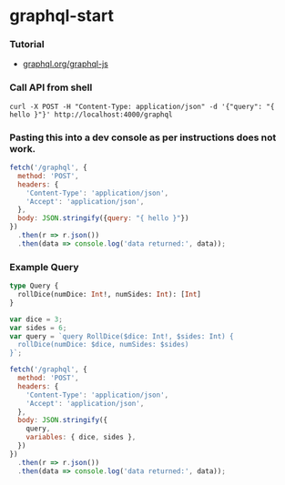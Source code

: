 # graphql-start

### Tutorial
* [graphql.org/graphql-js](https://graphql.org/graphql-js/)

### Call API from shell
```shell script
curl -X POST -H "Content-Type: application/json" -d '{"query": "{ hello }"}' http://localhost:4000/graphql
```

### Pasting this into a dev console as per instructions does not work.
```javascript
fetch('/graphql', {
  method: 'POST',
  headers: {
    'Content-Type': 'application/json',
    'Accept': 'application/json',
  },
  body: JSON.stringify({query: "{ hello }"})
})
  .then(r => r.json())
  .then(data => console.log('data returned:', data));
```

### Example Query

```graphql
type Query {
  rollDice(numDice: Int!, numSides: Int): [Int]
}
```

```javascript
var dice = 3;
var sides = 6;
var query = `query RollDice($dice: Int!, $sides: Int) {
  rollDice(numDice: $dice, numSides: $sides)
}`;

fetch('/graphql', {
  method: 'POST',
  headers: {
    'Content-Type': 'application/json',
    'Accept': 'application/json',
  },
  body: JSON.stringify({
    query,
    variables: { dice, sides },
  })
})
  .then(r => r.json())
  .then(data => console.log('data returned:', data));
```


